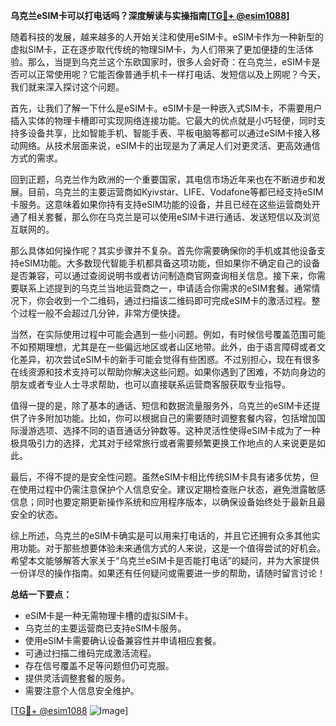 **乌克兰eSIM卡可以打电话吗？深度解读与实操指南[[TG💪+ @esim1088](https://t.me/s/esim1088)]**

随着科技的发展，越来越多的人开始关注和使用eSIM卡。eSIM卡作为一种新型的虚拟SIM卡，正在逐步取代传统的物理SIM卡，为人们带来了更加便捷的生活体验。那么，当提到乌克兰这个东欧国家时，很多人会好奇：在乌克兰，eSIM卡是否可以正常使用呢？它能否像普通手机卡一样打电话、发短信以及上网呢？今天，我们就来深入探讨这个问题。

首先，让我们了解一下什么是eSIM卡。eSIM卡是一种嵌入式SIM卡，不需要用户插入实体的物理卡槽即可实现网络连接功能。它最大的优点就是小巧轻便，同时支持多设备共享，比如智能手机、智能手表、平板电脑等都可以通过eSIM卡接入移动网络。从技术层面来说，eSIM卡的出现是为了满足人们对更灵活、更高效通信方式的需求。

回到正题，乌克兰作为欧洲的一个重要国家，其电信市场近年来也在不断进步和发展。目前，乌克兰的主要运营商如Kyivstar、LIFE、Vodafone等都已经支持eSIM卡服务。这意味着如果你持有支持eSIM功能的设备，并且已经在这些运营商处开通了相关套餐，那么你在乌克兰是可以使用eSIM卡进行通话、发送短信以及浏览互联网的。

那么具体如何操作呢？其实步骤并不复杂。首先你需要确保你的手机或其他设备支持eSIM功能。大多数现代智能手机都具备这项功能，但如果你不确定自己的设备是否兼容，可以通过查阅说明书或者访问制造商官网查询相关信息。接下来，你需要联系上述提到的乌克兰当地运营商之一，申请适合你需求的eSIM套餐。通常情况下，你会收到一个二维码，通过扫描该二维码即可完成eSIM卡的激活过程。整个过程一般不会超过几分钟，非常方便快捷。

当然，在实际使用过程中可能会遇到一些小问题。例如，有时候信号覆盖范围可能不如预期理想，尤其是在一些偏远地区或者山区地带。此外，由于语言障碍或者文化差异，初次尝试eSIM卡的新手可能会觉得有些困惑。不过别担心，现在有很多在线资源和技术支持可以帮助你解决这些问题。如果你遇到了困难，不妨向身边的朋友或者专业人士寻求帮助，也可以直接联系运营商客服获取专业指导。

值得一提的是，除了基本的通话、短信和数据流量服务外，乌克兰的eSIM卡还提供了许多附加功能。比如，你可以根据自己的需要随时调整套餐内容，包括增加国际漫游选项、选择不同的语音通话分钟数等。这种灵活性使得eSIM卡成为了一种极具吸引力的选择，尤其对于经常旅行或者需要频繁更换工作地点的人来说更是如此。

最后，不得不提的是安全性问题。虽然eSIM卡相比传统SIM卡具有诸多优势，但在使用过程中仍需注意保护个人信息安全。建议定期检查账户状态，避免泄露敏感信息；同时也要定期更新操作系统和应用程序版本，以确保设备始终处于最新且最安全的状态。

综上所述，乌克兰的eSIM卡确实是可以用来打电话的，并且它还拥有众多其他实用功能。对于那些想要体验未来通信方式的人来说，这是一个值得尝试的好机会。希望本文能够解答大家关于“乌克兰eSIM卡是否能打电话”的疑问，并为大家提供一份详尽的操作指南。如果还有任何疑问或需要进一步的帮助，请随时留言讨论！

**总结一下要点：**
- eSIM卡是一种无需物理卡槽的虚拟SIM卡。
- 乌克兰的主要运营商已支持eSIM卡服务。
- 使用eSIM卡需要确认设备兼容性并申请相应套餐。
- 可通过扫描二维码完成激活流程。
- 存在信号覆盖不足等问题但仍可克服。
- 提供灵活调整套餐的服务。
- 需要注意个人信息安全维护。

[[TG💪+ @esim1088](https://t.me/s/esim1088) ![Image](https://i.postimg.cc/4NQfJmqS/Snipaste-2025-05-13-00-14-12.png)]